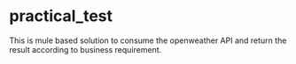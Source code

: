# practical_test
This is mule based solution to consume the openweather API and return the result according to business requirement.
